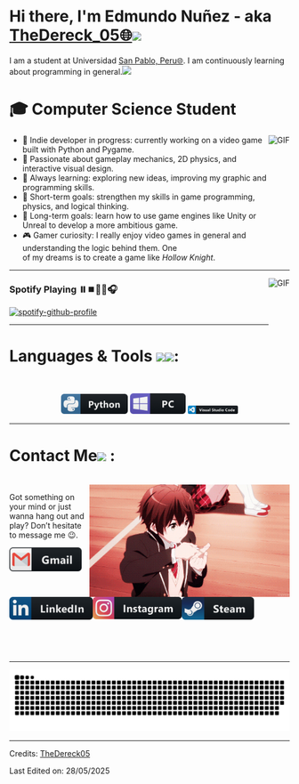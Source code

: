 # Hi there, I'm Edmundo Nuñez - aka [TheDereck_05🌐](https://guns.lol/the_dereck)<img width="50px" src="https://static.wikia.nocookie.net/minecraft_gamepedia/images/4/42/Dancing_Red_Parrot.gif/revision/latest?cb=20200226075200" />

I am a student at Universidad [San Pablo, Peru🌐](https://maps.app.goo.gl/7rTvzM91bxHGny7t9). I am continuously learning about programming in general.<img width="30px" src="https://media.tenor.com/6slN-n8vOEoAAAAi/anime.gif" />

# 🎓 Computer Science Student

<img align="right" alt="GIF" height="160px" src="https://user-images.githubusercontent.com/74038190/212257468-1e9a91f1-b626-4baa-b15d-5c385dfa7ed2.gif" />

- 👾 Indie developer in progress: currently working on a video game built with Python and Pygame.
- 🎨 Passionate about gameplay mechanics, 2D physics, and interactive visual design.
- 🧠 Always learning: exploring new ideas, improving my graphic and programming skills.
- 🎯 Short-term goals: strengthen my skills in game programming, physics, and logical thinking.
- 🚀 Long-term goals: learn how to use game engines like Unity or Unreal to develop a more ambitious game.
- 🎮 Gamer curiosity: I really enjoy video games in general and understanding the logic behind them. One  
  of my dreams is to create a game like *Hollow Knight*.

---


<img align="right" alt="GIF" height="170px" src="https://media.giphy.com/media/J5B1Y8QZnzXXbLQIBu/giphy.gif" />

### Spotify Playing ⏸️⏹️🔁🔀🎧
[![spotify-github-profile](https://spotify-github-profile.kittinanx.com/api/view?uid=31nbl2c657sv5hveguty5vlgh7w4&cover_image=true&theme=novatorem&show_offline=false&background_color=121212&interchange=false&bar_color=00ff2a&bar_color_cover=false)](https://github.com/kittinan/spotify-github-profile)

---

# Languages & Tools <img width="50px" src="https://media1.giphy.com/media/v1.Y2lkPTc5MGI3NjExY3MwbTFpbzJ3bTVvazVjeTNkNmZic3Y5NnlsOGRqN3BieHliaXpwNyZlcD12MV9pbnRlcm5hbF9naWZfYnlfaWQmY3Q9cw/Sd9XrDFZZ0Q0OXAdJM/giphy.gif" /><img width="35px" src="https://i.imgur.com/MDa3BP4.gif" />:

</br>

<p align="center">
  
<img src="https://github.com/TheDereck05/TheDereck05/blob/main/assets/icons/python.png" alt="python" width="120" hight="50">
<img src="https://github.com/TheDereck05/TheDereck05/blob/main/assets/icons/pc.png" alt="pc" width="100" hight="50">
<img src="https://github.com/TheDereck05/TheDereck05/blob/53e0a1e7713b1a60530920f52d126f4a7d813553/assets/icons/visualstudio_code.png?raw=true" alt="visualstudio_code" width="90" hight="50">


---
# Contact Me<img width="50px" src="https://media.tenor.com/Zh-kW5K_X0kAAAAi/neko-anime.gif" /> :

<p>
 </br>


<img hight="256" width="360" align="right" alt="GIF" src="https://github.com/TheDereck05/TheDereck05/blob/main/Gif_Icon/Gif_2.gif">


Got something on your mind or just wanna hang out and play? Don’t hesitate to message me 😉.

<a href="mailto:952350113ed@gmail.com">
 <img align="left" alt="Gmail" width="130" hight="100" src="assets/icons/gmail.png" />
</a>
<a href="https://www.linkedin.com/in/edmundo-nuñez-choque-2478b2294/">
  <img align="left" alt="Linkedin" width="150" hight="100" src="assets/icons/linkedin.png" />
</br>
</br>
</br>
</a>
<a href="https://www.instagram.com/nunezgeremy/">
  <img align="left" alt=" Reddit" width="160" hight="100" src="https://github.com/TheDereck05/TheDereck05/blob/main/assets/icons/instagram_button.png" />
</a>
<a href="https://steamcommunity.com/profiles/76561198974257330/">
  <img align="left" alt="Steam" width="130" hight="100" src="assets/icons/steam.png" />
</a>
 </p>
 

</br>
</br>
</br>
</br>
</br>
</br>
</br>

---

<p align="center">
  <img  src="https://raw.githubusercontent.com/Elanza-48/Elanza-48/main/resources/img/github-contribution-grid-snake.svg"
    alt="example" />
</p>

---
Credits: [TheDereck05](https://github.com/TheDereck05)

Last Edited on: 28/05/2025





